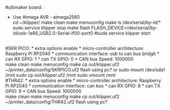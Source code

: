 #ultimaker board:
* Use Atmega AVR - atmega2560<br>
cd ~/klipper/
make clean
make menuconfig
make
ls /dev/serial/by-id/*
sudo service klipper stop
make flash FLASH_DEVICE=/dev/serial/by-id/usb-1a86_USB2.0-Serial-if00-port0
#sudo service klipper start
<br>
#SKR PICO:
*  extra options enable
*  micro-controller architecture: Raspberry Pi RP2040
*  communication interface: usb to can bus bridgh
*  can RX GPIO: 1
*  can TX GPIO: 0
*  CAN bus Speed: 1000000<br>
make clean
make menuconfig
make
cp out/klipper.uf2 ~/printer_data/config/SKRPICO.uf2
flash using pc?
or
sudo mount /dev/sda1 /mnt
sudo cp out/klipper.uf2 /mnt
sudo umount /mnt
<br>
#THR42:
*  extra options enable
*  micro-controller architecture: Raspberry Pi RP2040
*  communication interface: can bus
*  can RX GPIO: 8
*  can TX GPIO: 9
*  CAN bus Speed: 1000000<br>
make clean
make menuconfig
make
cp out/klipper.uf2 ~/printer_data/config/THR42.uf2
flash using pc?
